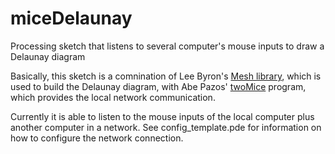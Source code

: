 miceDelaunay
============

Processing sketch that listens to several computer's mouse inputs to draw a Delaunay diagram

Basically, this sketch is a comnination of Lee Byron's [Mesh library](http://www.leebyron.com/else/mesh), which is used to build the Delaunay diagram, with Abe Pazos' [twoMice](https://github.com/hamoid/balconylab/tree/master/twoMice) program, which provides the local network communication.

Currently it is able to listen to the mouse inputs of the local computer plus another computer in a network. See config_template.pde for information on how to configure the network connection.
